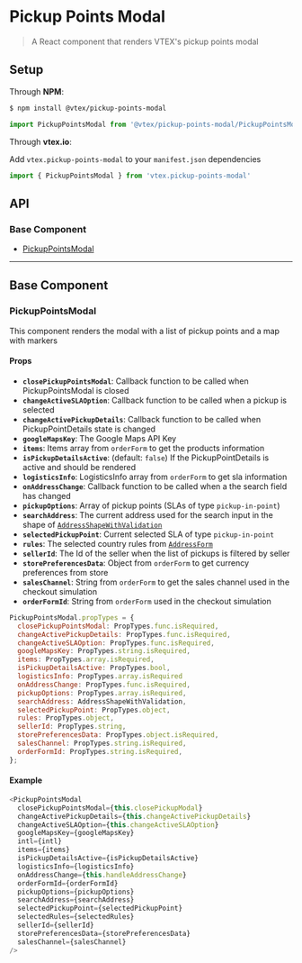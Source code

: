 # Pickup Points Modal

> A React component that renders VTEX's pickup points modal

## Setup

Through **NPM**:

```sh
$ npm install @vtex/pickup-points-modal
```

```js
import PickupPointsModal from '@vtex/pickup-points-modal/PickupPointsModal'
```

Through **vtex.io**:

Add `vtex.pickup-points-modal` to your `manifest.json` dependencies

```js
import { PickupPointsModal } from 'vtex.pickup-points-modal'
```

## API

### Base Component

- [PickupPointsModal](#PickupPointsModal)

---

## Base Component

### PickupPointsModal

This component renders the modal with a list of pickup points and a map with markers

#### Props

- **`closePickupPointsModal`**: Callback function to be called when PickupPointsModal is closed
- **`changeActiveSLAOption`**: Callback function to be called when a pickup is selected
- **`changeActivePickupDetails`**: Callback function to be called when PickupPointDetails state is changed
- **`googleMapsKey`**: The Google Maps API Key
- **`items`**: Items array from `orderForm` to get the products information
- **`isPickupDetailsActive`**: (default: `false`) If the PickupPointDetails is active and should be rendered
- **`logisticsInfo`**: LogisticsInfo array from `orderForm` to get sla information
- **`onAddressChange`**: Callback function to be called when a the search field has changed
- **`pickupOptions`**: Array of pickup points (SLAs of type `pickup-in-point`)
- **`searchAddress`**: The current address used for the search input in the shape of [`AddressShapeWithValidation`](https://github.com/vtex/address-form/blob/master/react/propTypes/AddressShapeWithValidation.js)
- **`selectedPickupPoint`**: Current selected SLA of type `pickup-in-point`
- **`rules`**: The selected country rules from [`AddressForm`](https://github.com/vtex/address-form/tree/master/react/country)
- **`sellerId`**: The Id of the seller when the list of pickups is filtered by seller
- **`storePreferencesData`**: Object from `orderForm` to get currency preferences from store
- **`salesChannel`**: String from `orderForm` to get the sales channel used in the checkout simulation
- **`orderFormId`**: String from `orderForm` used in the checkout simulation

```js
PickupPointsModal.propTypes = {
  closePickupPointsModal: PropTypes.func.isRequired,
  changeActivePickupDetails: PropTypes.func.isRequired,
  changeActiveSLAOption: PropTypes.func.isRequired,
  googleMapsKey: PropTypes.string.isRequired,
  items: PropTypes.array.isRequired,
  isPickupDetailsActive: PropTypes.bool,
  logisticsInfo: PropTypes.array.isRequired
  onAddressChange: PropTypes.func.isRequired,
  pickupOptions: PropTypes.array.isRequired,
  searchAddress: AddressShapeWithValidation,
  selectedPickupPoint: PropTypes.object,
  rules: PropTypes.object,
  sellerId: PropTypes.string,
  storePreferencesData: PropTypes.object.isRequired,
  salesChannel: PropTypes.string.isRequired,
  orderFormId: PropTypes.string.isRequired,
};
```

#### Example

```js
<PickupPointsModal
  closePickupPointsModal={this.closePickupModal}
  changeActivePickupDetails={this.changeActivePickupDetails}
  changeActiveSLAOption={this.changeActiveSLAOption}
  googleMapsKey={googleMapsKey}
  intl={intl}
  items={items}
  isPickupDetailsActive={isPickupDetailsActive}
  logisticsInfo={logisticsInfo}
  onAddressChange={this.handleAddressChange}
  orderFormId={orderFormId}
  pickupOptions={pickupOptions}
  searchAddress={searchAddress}
  selectedPickupPoint={selectedPickupPoint}
  selectedRules={selectedRules}
  sellerId={sellerId}
  storePreferencesData={storePreferencesData}
  salesChannel={salesChannel}
/>
```
